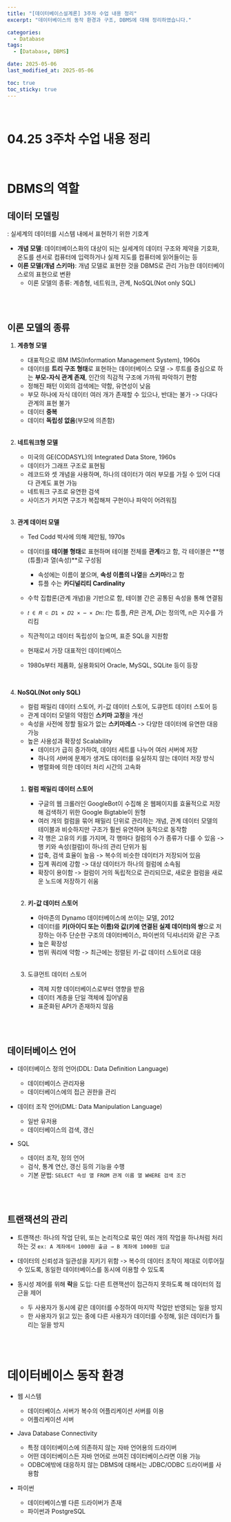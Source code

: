 ```yaml
---
title: "[데이터베이스설계론] 3주차 수업 내용 정리"
excerpt: "데이터베이스의 동작 환경과 구조, DBMS에 대해 정리하였습니다."

categories:
  - Database
tags: 
  - [Database, DBMS]

date: 2025-05-06
last_modified_at: 2025-05-06

toc: true
toc_sticky: true
---
```


<br />

# 04.25 3주차 수업 내용 정리

<br />

# DBMS의 역할

## 데이터 모델링
: 실세계의 데이터를 시스템 내에서 표현하기 위한 기호계

-  **개념 모델**: 데이터베이스화의 대상이 되는 실세계의 데이터 구조와 제약을 기호화, 온도를 센서로 컴퓨터에 입력하거나 실제 지도를 컴퓨터에 읽어들이는 등
- **이론 모델(개념 스키마)**: 개념 모델로 표현한 것을 DBMS로 관리 가능한 데이터베이스로의 표현으로 변환
	- 이론 모델의 종류: 계층형, 네트워크, 관계, NoSQL(Not only SQL)

<br />
<br />

## 이론 모델의 종류

1. **계층형 모델**
	- 대표적으로 IBM IMS(Information Management System), 1960s
	- 데이터를 **트리 구조 형태**로 표현하는 데이터베이스 모델 -> 루트를 중심으로 하는 **부모-자식 관계 존재**, 인간의 직감적 구조에 가까워 파악하기 편함
	- 정해진 패턴 이외의 검색에는 약함, 유연성이 낮음
	- 부모 하나에 자식 데이터 여러 개가 존재할 수 있으나, 반대는 불가 -> 다대다 관계의 표현 불가
	- 데이터 **중복**
	- 데이터 **독립성 없음**(부모에 의존함)

	<br />

2. **네트워크형 모델**
	- 미국의 GE(CODASYL)의 Integrated Data Store, 1960s
	- 데이터가 그래프 구조로 표현됨
	- 레코드와 셋 개념을 사용하며, 하나의 데이터가 여러 부모를 가질 수 있어 다대다 관계도 표현 가능
	- 네트워크 구조로 유연한 검색 
	- 사이즈가 커지면 구조가 복잡해져 구현이나 파악이 어려워짐

	<br />

3. **관계 데이터 모델**
	- Ted Codd 박사에 의해 제안됨, 1970s
	- 데이터를 **테이블 형태**로 표현하며 테이블 전체를 **관계**라고 함, 각 테이블은 **행(튜플)과 열(속성)**로 구성됨
		- 속성에는 이름이 붙으며, **속성 이름의 나열**을 **스키마**라고 함
		- 튜플 수는 **카디널리티 Cardinality**
	- 수학 집합론(관계 개념)을 기반으로 함, 테이블 간은 공통된 속성을 통해 연결됨
	- `𝑡 ∈ 𝑅 ⊂ 𝐷1 × 𝐷2 × ⋯ × 𝐷n`: 𝑡는 튜플, 𝑅은 관계, 𝐷i는 정의역, n은 지수를 가리킴
	- 직관적이고 데이터 독립성이 높으며, 표준 SQL을 지원함

	- 현재로서 가장 대표적인 데이터베이스
	- 1980s부터 제품화, 실용화되어 Oracle, MySQL, SQLite 등이 등장

	<br />

4. **NoSQL(Not only SQL)**
	- 컬럼 패밀리 데이터 스토어, 키-값 데이터 스토어, 도큐먼트 데이터 스토어 등
	- 관계 데이터 모델의 약점인 **스키마 고정**을 개선
	- 속성을 사전에 정할 필요가 없는 **스키마레스** -> 다양한 데이터에 유연한 대응 가능
	- 높은 사용성과 확장성 Scalability
		- 데이터가 급히 증가하여, 데이터 세트를 나누어 여러 서버에 저장
		- 하나의 서버에 문제가 생겨도 데이터를 유실하지 않는 데이터 저장 방식
		- 병렬화에 의한 데이터 처리 시간의 고속화

	<br />

	1. **컬럼 패밀리 데이터 스토어**
		- 구글의 웹 크롤러인 GoogleBot이 수집해 온 웹페이지를 효율적으로 저장해 검색하기 위한 Google Bigtable이 원형
		- 여러 개의 컬럼을 묶어 패밀리 단위로 관리하는 개념, 관계 데이터 모델의 테이블과 비슷하지만 구조가 훨씬 유연하며 동적으로 동작함
		- 각 행은 고유의 키를 가지며, 각 행마다 컬럼의 수가 종류가 다를 수 있음 -> 행 키와 속성(컬럼)이 하나의 관리 단위가 됨 
		- 압축, 검색 효율이 높음 -> 복수의 비슷한 데이터가 저장되어 있음
		- 집계 쿼리에 강함 -> 대상 데이터가 하나의 컬럼에 소속됨
		- 확장이 용이함 -> 컬럼이 거의 독립적으로 관리되므로, 새로운 컬럼을 새로운 노드에 저장하기 쉬움

		<br />

	2. **키-값 데이터 스토어**
		- 아마존의 Dynamo 데이터베이스에 쓰이는 모델, 2012
		- 데이터를 **키(아이디 또는 이름)와 값(키에 연결된 실제 데이터)의 쌍**으로 저장하는 아주 단순한 구조의 데이터베이스, 파이썬의 딕셔너리와 같은 구조
		- 높은 확장성
		- 범위 쿼리에 약함 -> 최근에는 정렬된 키-값 데이터 스토어로 대응

		<br />

	3. 도큐먼트 데이터 스토어
		- 객체 지향 데이터베이스로부터 영향을 받음
		- 데이터 계층을 단일 객체에 집어넣음
		- 표준화된 API가 존재하지 않음

<br />
<br />

## 데이터베이스 언어

- 데이터베이스 정의 언어(DDL: Data Definition Language)
	- 데이터베이스 관리자용
	- 데이터베이스에의 접근 권한을 관리

- 데이터 조작 언어(DML: Data Manipulation Language)
	- 일반 유저용
	- 데이터베이스의 검색, 갱신

- SQL
	- 데이터 조작, 정의 언어
	- 검삭, 통계 연산, 갱신 등의 기능을 수행
	- 기본 문법: `SELECT 속성 열 FROM 관계 이름 열 WHERE 검색 조건`

<br />
<br />

## 트랜잭션의 관리
- 트랜잭션: 하나의 작업 단위, 또는 논리적으로 묶인 여러 개의 작업을 하나처럼 처리하는 것 `ex: A 계좌에서 1000원 출금 → B 계좌에 1000원 입금`

- 데이터의 신뢰성과 일관성을 지키기 위함 -> 복수의 데이터 조작이 제대로 이루어질 수 있도록, 동일한 데이터베이스를 동시에 이용할 수 있도록

- 동시성 제어를 위해 **락**을 도입: 다른 트랜잭션이 접근하지 못하도록 해 데이터의 접근을 제어
	- 두 사용자가 동시에 같은 데이터를 수정하여 마지막 작업만 반영되는 일을 방지
	- 한 사용자가 읽고 있는 중에 다른 사용자가 데이터를 수정해, 읽은 데이터가 틀리는 일을 방지

<br />
<br />

# 데이터베이스 동작 환경

- 웹 시스템
	- 데이터베이스 서버가 복수의 어플리케이션 서버를 이용
	- 어플리케이션 서버

- Java Database Connectivity
	- 특정 데이터베이스에 의존하지 않는 자바 언어용의 드라이버
	- 어떤 데이터베이스든 자바 언어로 쓰여진 데이터베이스라면 이용 가능
	- ODBC에밖에 대응하지 않는 DBMS에 대해서는 JDBC/ODBC 드라이버를 사용함

- 파이썬
	- 데이터베이스별 다른 드라이버가 존재
	- 파이썬과 PostgreSQL

<br />
<br />